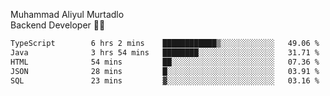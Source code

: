 Muhammad Aliyul Murtadlo
<br>
Backend Developer 👨‍💻
<br>
<!--START_SECTION:waka-->

```txt
TypeScript        6 hrs 2 mins    ████████████▒░░░░░░░░░░░░   49.06 %
Java              3 hrs 54 mins   ████████░░░░░░░░░░░░░░░░░   31.71 %
HTML              54 mins         ██░░░░░░░░░░░░░░░░░░░░░░░   07.36 %
JSON              28 mins         █░░░░░░░░░░░░░░░░░░░░░░░░   03.91 %
SQL               23 mins         ▓░░░░░░░░░░░░░░░░░░░░░░░░   03.16 %
```

<!--END_SECTION:waka-->
